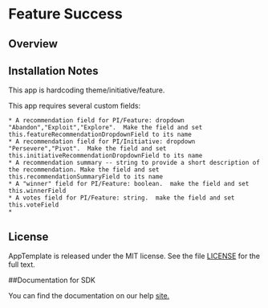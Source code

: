 Feature Success
=========================

## Overview

## Installation Notes

This app is hardcoding theme/initiative/feature.

This app requires several custom fields:

    * A recommendation field for PI/Feature: dropdown "Abandon","Exploit","Explore".  Make the field and set this.featureRecommendationDropdownField to its name
    * A recommendation field for PI/Initiative: dropdown "Persevere","Pivot".  Make the field and set this.initiativeRecommendationDropdownField to its name
    * A recommendation summary -- string to provide a short description of the recommendation. Make the field and set this.recommendationSummaryField to its name
    * A "winner" field for PI/Feature: boolean.  make the field and set this.winnerField
    * A votes field for PI/Feature: string.  make the field and set this.voteField
    * 

## License

AppTemplate is released under the MIT license.  See the file [LICENSE](./LICENSE) for the full text.

##Documentation for SDK

You can find the documentation on our help [site.](https://help.rallydev.com/apps/2.0/doc/)
